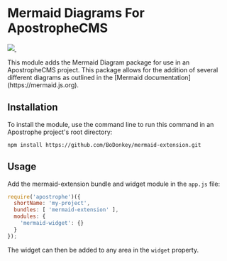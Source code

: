 <h1>Mermaid Diagrams For ApostropheCMS</h1>
  <p>
    <a aria-label="Apostrophe logo" href="https://v3.docs.apostrophecms.org">
      <img src="https://img.shields.io/badge/MADE%20FOR%20Apostrophe%203-000000.svg?style=for-the-badge&logo=Apostrophe&labelColor=6516dd">
    </a>
    <a aria-label="License" href="https://github.com/apostrophecms/module-template/blob/main/LICENSE.md">
      <img alt="" src="https://img.shields.io/static/v1?style=for-the-badge&labelColor=000000&label=License&message=MIT&color=3DA639">
    </a>
  </p>
This module adds the Mermaid Diagram package for use in an ApostropheCMS project. This package allows for the addition of several different diagrams as outlined in the [Mermaid documentation](https://mermaid.js.org).

## Installation

To install the module, use the command line to run this command in an Apostrophe project's root directory:

```
npm install https://github.com/BoDonkey/mermaid-extension.git
```

## Usage

Add the mermaid-extension bundle and widget module in the `app.js` file:

```javascript
require('apostrophe')({
  shortName: 'my-project',
  bundles: [ 'mermaid-extension' ],
  modules: {
    'mermaid-widget': {}
  }
});
```

The widget can then be added to any area in the `widget` property.